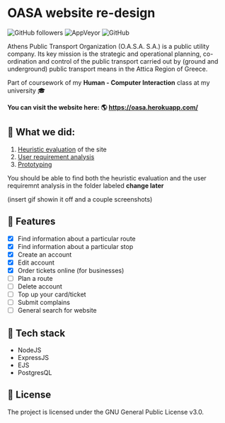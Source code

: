 # OASA website re-design
![GitHub followers](https://img.shields.io/github/followers/constantinosgeorgiou?label=Follow&style=for-the-badge) 
![AppVeyor](https://img.shields.io/appveyor/build/constantinosgeorgiou/oasa?style=for-the-badge)
![GitHub](https://img.shields.io/github/license/constantinosgeorgiou/oasa?style=for-the-badge)

Athens Public Transport Organization (O.A.S.A. S.A.) is a public utility company. Its key mission is the strategic and operational planning, co-ordination and control of the public transport carried out by (ground and underground) public transport means in the Attica Region of Greece.

Part of coursework of my **Human - Computer Interaction** class at my university :mortar_board:

**You can visit the website here: :earth_americas: https://oasa.herokuapp.com/** 

##  :pencil: What we did:
  1. [Heuristic evaluation](https://en.wikipedia.org/wiki/Heuristic_evaluation) of the site
  2. [User requirement analysis](https://en.wikipedia.org/wiki/Requirements_analysis)
  3. [Prototyping](https://oasa.herokuapp.com/)

 You should be able to find both the heuristic evaluation and the user requiremnt analysis in the folder labeled **change later**

(insert gif showin it off and a couple screenshots)

## :nut_and_bolt: Features

- [x] Find information about a particular route
- [x] Find information about a particular stop
- [x] Create an account
- [x] Edit account
- [x] Order tickets online (for businesses)
- [ ] Plan a route
- [ ] Delete account
- [ ] Top up your card/ticket
- [ ] Submit complains
- [ ] General search for website 

##  :rocket: Tech stack
 - NodeJS
 - ExpressJS
 - EJS
 - PostgresQL

## :scroll: License


The project is licensed under the GNU General Public License v3.0.